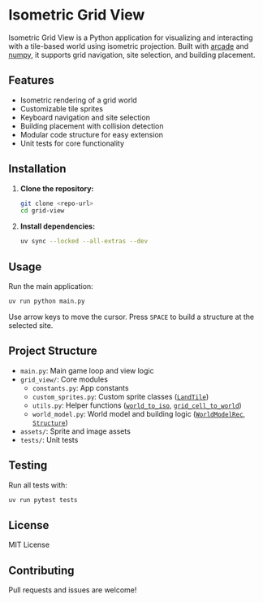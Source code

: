 # Isometric Grid View

Isometric Grid View is a Python application for visualizing and interacting with a tile-based world using isometric projection. Built with [arcade](https://api.arcade.academy/en/latest/) and [numpy](https://numpy.org/), it supports grid navigation, site selection, and building placement.

## Features

- Isometric rendering of a grid world
- Customizable tile sprites
- Keyboard navigation and site selection
- Building placement with collision detection
- Modular code structure for easy extension
- Unit tests for core functionality

## Installation

1. **Clone the repository:**
   ```sh
   git clone <repo-url>
   cd grid-view
   ```

2. **Install dependencies:**
   ```sh
   uv sync --locked --all-extras --dev
   ```

## Usage

Run the main application:

```sh
uv run python main.py
```

Use arrow keys to move the cursor. Press `SPACE` to build a structure at the selected site.

## Project Structure

- `main.py`: Main game loop and view logic
- `grid_view/`: Core modules
  - `constants.py`: App constants
  - `custom_sprites.py`: Custom sprite classes ([`LandTile`](grid_view/custom_sprites.py))
  - `utils.py`: Helper functions ([`world_to_iso`](grid_view/utils.py), [`grid_cell_to_world`](grid_view/utils.py))
  - `world_model.py`: World model and building logic ([`WorldModelRec`](grid_view/world_model.py), [`Structure`](grid_view/world_model.py))
- `assets/`: Sprite and image assets
- `tests/`: Unit tests

## Testing

Run all tests with:

```sh
uv run pytest tests
```

## License

MIT License

## Contributing

Pull requests and issues are welcome!